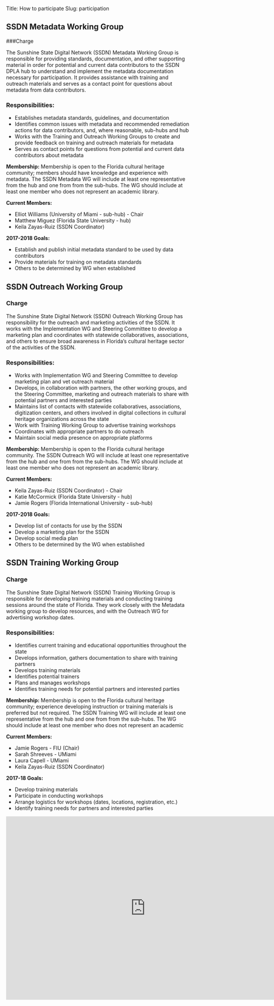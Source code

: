 Title: How to participate
Slug: participation

## SSDN Metadata Working Group 

###Charge

The Sunshine State Digital Network (SSDN) Metadata Working Group is responsible for providing standards, documentation, and other supporting material in order for potential and current data contributors to the SSDN DPLA hub to understand and implement the metadata documentation necessary for participation. It provides assistance with training and outreach materials and serves as a contact point for questions about metadata from data contributors.

### Responsibilities: 

* Establishes metadata standards, guidelines, and documentation
* Identifies common issues with metadata and recommended remediation actions for data contributors, and, where reasonable, sub-hubs and hub
* Works with the Training and Outreach Working Groups to create and provide feedback on training and outreach materials for metadata
* Serves as contact points for questions from potential and current data contributors about metadata

**Membership:** Membership is open to the Florida cultural heritage community; members should have knowledge and experience with metadata. The SSDN Metadata WG will include at least one representative from the hub and one from from the sub-hubs. The WG should include at least one member who does not represent an academic library. 
            
**Current Members:**

* Elliot Williams (University of Miami - sub-hub) - Chair
* Matthew Miguez (Florida State University - hub)
* Keila Zayas-Ruiz (SSDN Coordinator)

**2017-2018 Goals:**

* Establish and publish initial metadata standard to be used by data contributors
* Provide materials for training on metadata standards
* Others to be determined by WG when established

## SSDN Outreach Working Group 

### Charge

The Sunshine State Digital Network (SSDN) Outreach Working Group has responsibility for the outreach and marketing activities of the SSDN. It works with the Implementation WG and Steering Committee to develop a marketing plan and coordinates with statewide collaboratives, associations, and others to ensure broad awareness in Florida’s cultural heritage sector of the activities of the SSDN. 

### Responsibilities: 

* Works with Implementation WG and Steering Committee to develop marketing plan and vet outreach material
* Develops, in collaboration with partners, the other working groups, and the Steering Committee, marketing and outreach materials to share with potential partners and interested parties
* Maintains list of contacts with statewide collaboratives, associations, digitization centers, and others involved in digital collections in cultural heritage organizations across the state
* Work with Training Working Group to advertise training workshops
* Coordinates with appropriate partners to do outreach
* Maintain social media presence on appropriate platforms

**Membership:** Membership is open to the Florida cultural heritage community. The SSDN Outreach WG will include at least one representative from the hub and one from from the sub-hubs. The WG should include at least one member who does not represent an academic library. 

**Current Members:**

* Keila Zayas-Ruiz (SSDN Coordinator) - Chair
* Katie McCormick (Florida State University - hub)
* Jamie Rogers (Florida International University - sub-hub)

**2017-2018 Goals:**

* Develop list of contacts for use by the SSDN
* Develop a marketing plan for the SSDN
* Develop social media plan
* Others to be determined by the WG when established

## SSDN Training Working Group 

### Charge

The Sunshine State Digital Network (SSDN) Training Working Group is responsible for developing training materials and conducting training sessions around the state of Florida. They work closely with the Metadata working group to develop resources, and with the Outreach WG for advertising workshop dates. 

### Responsibilities:

* Identifies current training and educational opportunities throughout the state
* Develops information, gathers documentation to share with training partners
* Develops training materials
* Identifies potential trainers
* Plans and manages workshops
* Identifies training needs for potential partners and interested parties

**Membership:**  Membership is open to the Florida cultural heritage community; experience developing instruction or training materials is preferred but not required. The SSDN Training WG will include at least one representative from the hub and one from from the sub-hubs. The WG should include at least one member who does not represent an academic 

**Current Members:**

* Jamie Rogers - FIU (Chair)
* Sarah Shreeves - UMiami
* Laura Capell - UMiami
* Keila Zayas-Ruiz (SSDN Coordinator)

**2017-18 Goals:**

* Develop training materials
* Participate in conducting workshops
* Arrange logistics for workshops (dates, locations, registration, etc.)
* Identify training needs for partners and interested parties


<iframe src="https://docs.google.com/forms/d/e/1FAIpQLSd68X9OVCz8sW9F16MAGjb6VsjzS1GGam9-IKIZA0fTtQ6YdA/viewform?embedded=true" width="760" height="500" frameborder="0" marginheight="0" marginwidth="0">Loading...</iframe>